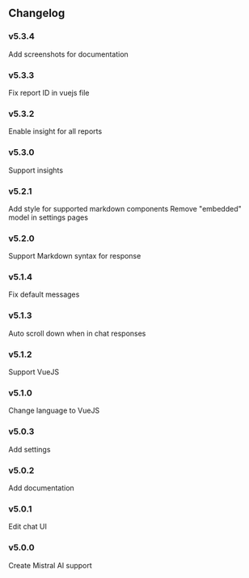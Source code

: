 ## Changelog

### v5.3.4

Add screenshots for documentation

### v5.3.3

Fix report ID in vuejs file

### v5.3.2

Enable insight for all reports

### v5.3.0

Support insights

### v5.2.1

Add style for supported markdown components
Remove "embedded" model in settings pages

### v5.2.0

Support Markdown syntax for response

### v5.1.4

Fix default messages

### v5.1.3

Auto scroll down when in chat responses

### v5.1.2

Support VueJS

### v5.1.0

Change language to VueJS

### v5.0.3

Add settings

### v5.0.2

Add documentation

### v5.0.1

Edit chat UI

### v5.0.0

Create Mistral AI support
